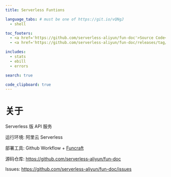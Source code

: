 ```yaml
---
title: Serverless Funtions

language_tabs: # must be one of https://git.io/vQNgJ
  - shell

toc_footers:
  - <a href='https://github.com/serverless-aliyun/fun-doc'>Source Code</a>
  - <a href='https://github.com/serverless-aliyun/fun-doc/releases/tag/VERSION'>VER&#58; VERSION</a>

includes:
  - stats
  - ebill
  - errors

search: true

code_clipboard: true
---
```


# 关于

Serverless 版 API 服务

运行环境: 阿里云 Serverless

部署工具: Github Workflow + [Funcraft](https://github.com/alibaba/funcraft)

源码仓库: https://github.com/serverless-aliyun/fun-doc

Issues: https://github.com/serverless-aliyun/fun-doc/issues
